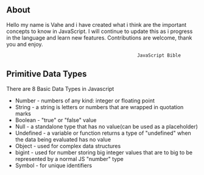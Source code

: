 ## About

Hello my name is Vahe and i have created what i think are the important concepts to know in JavaScript. I will continue to update this as i progress in the language and learn new features. Contributions are welcome, thank you and enjoy.

                                                    JavaScript Bible

## Primitive Data Types

There are 8 Basic Data Types in Javascript

- Number - numbers of any kind: integer or floating point
- String - a string is letters or numbers that are wrapped in quotation marks
- Boolean - "true" or "false" value
- Null - a standalone type that has no value(can be used as a placeholder)
- Undefined - a variable or function returns a type of "undefined" when the data being evaluated has no value
- Object - used for complex data structures
- bigint - used for number storing big integer values that are to big to be represented by a normal JS "number" type
- Symbol - for unique identifiers
